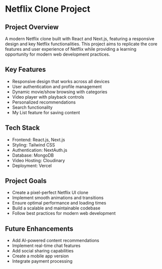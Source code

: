 # Netflix Clone Project

## Project Overview
A modern Netflix clone built with React and Next.js, featuring a responsive design and key Netflix functionalities. This project aims to replicate the core features and user experience of Netflix while providing a learning opportunity for modern web development practices.

## Key Features
- Responsive design that works across all devices
- User authentication and profile management
- Dynamic movie/show browsing with categories
- Video player with playback controls
- Personalized recommendations
- Search functionality
- My List feature for saving content

## Tech Stack
- Frontend: React.js, Next.js
- Styling: Tailwind CSS
- Authentication: NextAuth.js
- Database: MongoDB
- Video Hosting: Cloudinary
- Deployment: Vercel

## Project Goals
- Create a pixel-perfect Netflix UI clone
- Implement smooth animations and transitions
- Ensure optimal performance and loading times
- Build a scalable and maintainable codebase
- Follow best practices for modern web development

## Future Enhancements
- Add AI-powered content recommendations
- Implement real-time chat features
- Add social sharing capabilities
- Create a mobile app version
- Integrate payment processing 
